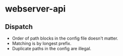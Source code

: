 # webserver-api

## Dispatch

* Order of path blocks in the config file doesn't matter.
* Matching is by longest prefix.
* Duplicate paths in the config are illegal.
